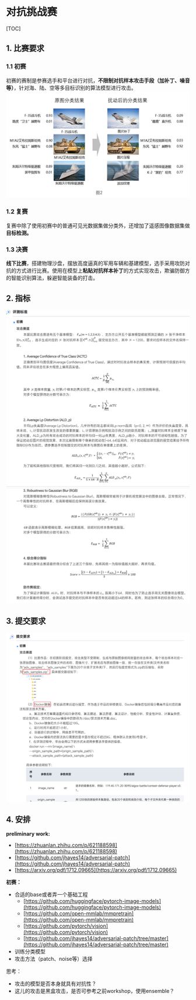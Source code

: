 # 对抗挑战赛

[TOC]

## 1. 比赛要求

### 1.1 初赛

初赛的赛制是参赛选手和平台进行对抗，**不限制对抗样本攻击手段（加补丁、噪音等）**，针对海、陆、空等多目标识别的算法模型进行攻击。
![Alt text](imgs/phase1.png)

### 1.2 复赛

复赛中除了使用初赛中的普通可见光数据集做分类外，还增加了遥感图像数据集做**目标检测。**

### 1.3 决赛

**线下比赛**，搭建物理沙盘，摆放高度逼真的军用车辆和基建模型，选手采用攻防对抗的方式进行比赛。使用在模型上**粘贴对抗样本补丁**的方式实现攻击，欺骗防御方的智能识别算法，躲避智能装备的打击。

## 2. 指标

![Alt text](imgs/criterion1.png)  
![Alt text](imgs/criterion2.png)

## 3. 提交要求

![Alt text](imgs/commit.png)

## 4. 安排

**preliminary work:**

* [https://zhuanlan.zhihu.com/p/621188598](https://zhuanlan.zhihu.com/p/621188598)
* [https://github.com/jhayes14/adversarial-patch](https://github.com/jhayes14/adversarial-patch)
* [https://arxiv.org/pdf/1712.09665](https://arxiv.org/pdf/1712.09665)

**初赛：**

* 合适的base或者弄一个基础工程
  * [https://github.com/huggingface/pytorch-image-models](https://github.com/huggingface/pytorch-image-models)
  * [https://github.com/open-mmlab/mmpretrain](https://github.com/open-mmlab/mmpretrain)
  * [https://github.com/pytorch/vision](https://github.com/pytorch/vision)
  * [https://github.com/jhayes14/adversarial-patch/tree/master](https://github.com/jhayes14/adversarial-patch/tree/master)
* 训练分类模型
* 攻击方法（patch、noise等）选择

思考：

* 攻击的模型是否本身就具有对抗性？
* 这儿的攻击是黑盒攻击，是否可参考之前workshop，使用ensemble？
